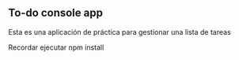 ## To-do console app

Esta es una aplicación de práctica para gestionar una lista de tareas

Recordar ejecutar npm install